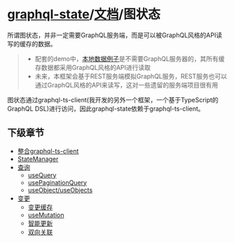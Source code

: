 # [graphql-state](https://github.com/babyfish-ct/graphql-state)/[文档](../README_zh_CN.md)/图状态

所谓图状态，并非一定需要GraphQL服务端，而是可以被GraphQL风格的API读写的缓存的数据。

> - 配套的demo中，[本地数据例子](https://github.com/babyfish-ct/graphql-state/tree/master/example/client/src/graph/local)是不需要GraphQL服务器的，其所有缓存数据都采用GraphQL风格的API进行读取
> - 未来，本框架会基于REST服务端模拟GraphQL服务，REST服务也可以通过GraphQL风格的API来读写，这对一些遗留的服务端项目很有用

图状态通过graphql-ts-client(我开发的另外一个框架，一个基于TypeScript的GraphQL DSL)进行访问，因此graphql-state依赖于graphql-ts-client。

## 下级章节

- [整合graphql-ts-client](./graphql-ts-client_zh_CN.md)
- [StateManager](./state-manager_zh_CN.md)
- [查询](./query/README_zh_CN.md)
  - [useQuery](./query/useQuery_zh_CN.md)
  - [usePaginationQuery](./query/usePaginationQuery_zh_CN.md)
  - [useObject/useObjects](./query/useObject_zh_CN.md)
- [变更](./mutation/README_zh_CN.md)
  - [变更缓存](./mutation/muate-cache_zh_CN.md)
  - [useMutation](./mutation/useMutation_zh_CN.md)
  - [智能更新](./mutation/README_zh_CN.md)
  - [双向关联](./mutation/bidirectional-association_zh_CN.md)
